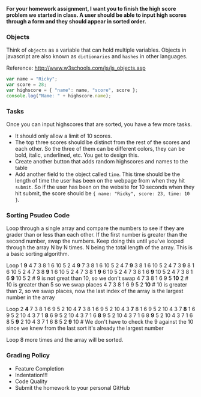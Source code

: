 **For your homework assignment, I want you to finish the high score problem we started in class. A user should be able to input high scores through a form and they should appear in sorted order.**


### Objects
Think of `objects` as a variable that can hold multiple variables. Objects in javascript are also known as `dictionaries` and `hashes` in other languages.

Reference: http://www.w3schools.com/js/js_objects.asp

```javascript
var name = "Ricky";
var score = 28;
var highscore = { "name": name, "score", score }; 
console.log("Name: " + highscore.name);
```


### Tasks
Once you can input highscores that are sorted, you have a few more tasks.

* It should only allow a limit of 10 scores.
* The top three scores should be distinct from the rest of the scores and each other. So the three of them can be different colors, they can be bold, italic, underlined, etc. You get to design this.
* Create another button that adds random highscores and names to the table
* Add another field to the object called `time`. This time should be the length of time the user has been on the webpage from when they hit `submit`. So if the user has been on the website for 10 seconds when they hit submit, the score should be `{ name: "Ricky", score: 23, time: 10 }`.

### Sorting Psudeo Code
Loop through a single array and compare the numbers to see if they are grader than or less than each other. If the first number is greater than the second number, swap the numbers. Keep doing this until you've looped through the array N by N times. N being the total length of the array. This is a basic sorting algorithm.


Loop 1
**9** 4 7 3 8 1 6 10 5 2
4 **9** 7 3 8 1 6 10 5 2
4 7 **9** 3 8 1 6 10 5 2
4 7 3 **9** 8 1 6 10 5 2
4 7 3 8 **9** 1 6 10 5 2
4 7 3 8 1 **9** 6 10 5 2
4 7 3 8 1 6 **9** 10 5 2
4 7 3 8 1 6 **9** 10 5 2 # 9 is not great than 10, so we don't swap
4 7 3 8 1 6 9 5 **10** 2 # 10 is greater than 5 so we swap places
4 7 3 8 1 6 9 5 2 **10** # 10 is greater than 2, so we swap places, now the last index of the array is the largest number in the array


Loop 2
**4** 7 3 8 1 6 9 5 2 10
4 **7** 3 8 1 6 9 5 2 10
4 3 **7** 8 1 6 9 5 2 10
4 3 7 **8** 1 6 9 5 2 10
4 3 7 1 **8** 6 9 5 2 10
4 3 7 1 6 **8** 9 5 2 10
4 3 7 1 6 8 **9** 5 2 10
4 3 7 1 6 8 5 **9** 2 10
4 3 7 1 6 8 5 2 **9** 10 # We don't have to check the 9 against the 10 since we knew from the last sort it's already the largest number

Loop 8 more times and the array will be sorted.


### Grading Policy

* Feature Completion
* Indentation!!!
* Code Quality
* Submit the homework to your personal GitHub